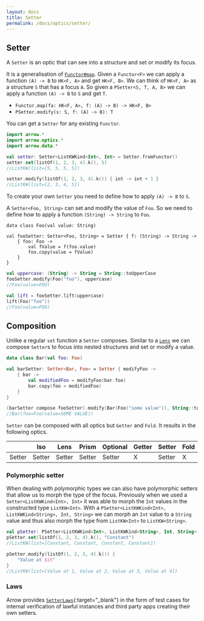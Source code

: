 ```yaml
---
layout: docs
title: Setter
permalink: /docs/optics/setter/
---
```


## Setter

A `Setter` is an optic that can see into a structure and set or modify its focus.

It is a generalisation of [`Functor#map`](/docs/typeclasses/functor). Given a `Functor<F>` we can apply a function `(A) -> B` to `HK<F, A>` and get `HK<F, B>`. We can think of `HK<F, A>` as a structure `S` that has a focus `A`.
So given a `PSetter<S, T, A, B>` we can apply a function `(A) -> B` to `S` and get `T`.

- `Functor.map(fa: HK<F, A>, f: (A) -> B) -> HK<F, B>`
- `PSetter.modify(s: S, f: (A) -> B): T`

You can get a `Setter` for any existing `Functor`.

```kotlin
import arrow.*
import arrow.optics.*
import arrow.data.*

val setter: Setter<ListKWKind<Int>, Int> = Setter.fromFunctor()
setter.set(listOf(1, 2, 3, 4).k(), 5)
//ListKW(list=[5, 5, 5, 5])
```
```kotlin
setter.modify(listOf(1, 2, 3, 4).k()) { int -> int + 1 }
//ListKW(list=[2, 3, 4, 5])
```

To create your own `Setter` you need to define how to apply `(A) -> B` to `S`.

A `Setter<Foo, String>` can set and modify the value of `Foo`. So we need to define how to apply a function `(String) -> String` to `Foo`.

```kotlin:ank
data class Foo(val value: String)

val fooSetter: Setter<Foo, String> = Setter { f: (String) -> String ->
    { foo: Foo ->
        val fValue = f(foo.value)
        foo.copy(value = fValue)
    }
}
```
```kotlin
val uppercase: (String) -> String = String::toUpperCase
fooSetter.modify(Foo("foo"), uppercase)
//Foo(value=FOO)
```
```kotlin
val lift = fooSetter.lift(uppercase)
lift(Foo("foo"))
//Foo(value=FOO)
```

## Composition

Unlike a regular `set` function a `Setter` composes. Similar to a [`Lens`](/docs/optics/lens) we can compose `Setter`s to focus into nested structures and set or modify a value.

```kotlin
data class Bar(val foo: Foo)

val barSetter: Setter<Bar, Foo> = Setter { modifyFoo ->
    { bar ->
        val modifiedFoo = modifyFoo(bar.foo)
        bar.copy(foo = modifiedFoo)
    }
}

(barSetter compose fooSetter).modify(Bar(Foo("some value")), String::toUpperCase)
//Bar(foo=Foo(value=SOME VALUE))
```

`Setter` can be composed with all optics but `Getter` and `Fold`. It results in the following optics.

|   | Iso | Lens | Prism |Optional | Getter | Setter | Fold | Traversal |
| --- | --- | --- | --- |--- | --- | --- | --- | --- |
| Setter | Setter | Setter | Setter | Setter | X | Setter | X | Setter |

### Polymorphic setter

When dealing with polymorphic types we can also have polymorphic setters that allow us to morph the type of the focus.
Previously when we used a `Setter<ListKWKind<Int>, Int>` it was able to morph the `Int` values in the constructed type `ListKW<Int>`.
With a `PSetter<ListKWKind<Int>, ListKWKind<String>, Int, String>` we can morph an `Int` value to a `String` value and thus also morph the type from `ListKW<Int>` to `ListKW<String>`.

```kotlin
val pSetter: PSetter<ListKWKind<Int>, ListKWKind<String>, Int, String> = PSetter.fromFunctor()
pSetter.set(listOf(1, 2, 3, 4).k(), "Constant")
//ListKW(list=[Constant, Constant, Constant, Constant])
```
```kotlin
pSetter.modify(listOf(1, 2, 3, 4).k()) {
    "Value at $it"
}
//ListKW(list=[Value at 1, Value at 2, Value at 3, Value at 4])
```

### Laws

Arrow provides [`SetterLaws`][setter_laws_source]{:target="_blank"} in the form of test cases for internal verification of lawful instances and third party apps creating their own setters.

[setter_laws_source]: https://github.com/arrow-kt/arrow/blob/master/arrow-test/src/main/kotlin/arrow/laws/SetterLaws.kt